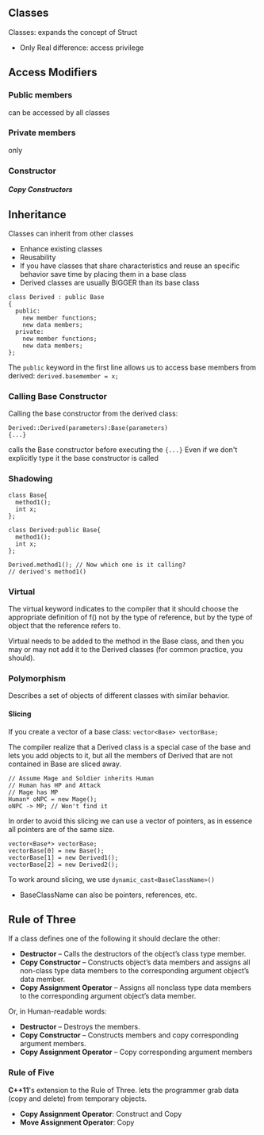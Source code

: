 ## Classes
Classes: expands the concept of Struct
- Only Real difference: access privilege

## Access Modifiers
### Public members
can be accessed by all classes
### Private members
only
### Constructor
##### Copy Constructors

## Inheritance
Classes can inherit from other classes
- Enhance existing classes
- Reusability
- If you have classes that share characteristics and reuse an specific behavior save time by placing them in a base class
- Derived classes are usually BIGGER than its base class

```
class Derived : public Base
{
  public:
    new member functions;
    new data members;
  private:
    new member functions;
    new data members;
};
```
The `public`  keyword in the first line allows us to access base members from derived: `derived.basemember = x;`

### Calling Base Constructor
Calling the base constructor from the derived class:
```
Derived::Derived(parameters):Base(parameters)
{...}
```
calls the Base constructor before executing the `{...}`
Even if we don't explicitly type it the base constructor is called

### Shadowing
```
class Base{
  method1();
  int x;
};

class Derived:public Base{
  method1();
  int x;
};

Derived.method1(); // Now which one is it calling?
// derived's method1()
```

### Virtual

The virtual keyword indicates to the compiler that it should choose the appropriate definition of f() not by the type of reference, but by the type of object that the reference refers to.

Virtual needs to be added to the method in the
Base class, and then you may or may not add it
to the Derived classes (for common practice, you
  should).

### Polymorphism

Describes a set of objects of different classes with similar behavior.

#### Slicing

If you create a vector of a base class: `vector<Base> vectorBase;`

The compiler realize that a Derived class is a special case of the base and lets you add objects to it, but
all the members of Derived that are not contained in Base are sliced away.
```
// Assume Mage and Soldier inherits Human
// Human has HP and Attack
// Mage has MP
Human* oNPC = new Mage();
oNPC -> MP; // Won't find it
```
In order to avoid this slicing we can use a vector
of pointers, as in essence all pointers are of the
same size.
```
vector<Base*> vectorBase;
vectorBase[0] = new Base();
vectorBase[1] = new Derived1();
vectorBase[2] = new Derived2();
```
To work around slicing, we use `dynamic_cast<BaseClassName>()`
- BaseClassName can also be pointers, references, etc.

## Rule of Three

If a class defines one of the following it should declare the other:
- **Destructor** – Calls the destructors of the
object’s class type member.
- **Copy Constructor** – Constructs object’s data
members and assigns all non-class type data
members to the corresponding argument
object’s data member.
- **Copy Assignment Operator** – Assigns all nonclass
type data members to the corresponding
argument object’s data member.

Or, in Human-readable words:

- **Destructor** – Destroys the members.
- **Copy Constructor** – Constructs members and
copy corresponding argument members.
- **Copy Assignment Operator** – Copy
corresponding argument members

### Rule of Five

**C++11**'s extension to the Rule of Three. lets the programmer grab data (copy and delete) from temporary objects.

- **Copy Assignment Operator**: Construct and Copy
- **Move Assignment Operator**: Copy
